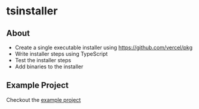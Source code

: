 # tsinstaller


## About

- Create a single executable installer using https://github.com/vercel/pkg
- Write installer steps using TypeScript
- Test the installer steps
- Add binaries to the installer

## Example Project

Checkout the [example project](https://github.com/drorwolmer/tsinstaller/tree/main/example_project)

